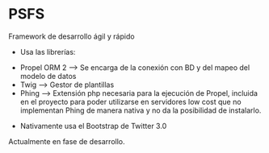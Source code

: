 PSFS
====
Framework de desarrollo ágil y rápido

- Usa las librerías:
* Propel ORM 2 --> Se encarga de la conexión con BD y del mapeo del modelo de datos
* Twig --> Gestor de plantillas
* Phing --> Extensión php necesaria para la ejecución de Propel, incluida en el proyecto para poder utilizarse en servidores low cost que no implementan Phing de manera nativa y no da la posibilidad de instalarlo.

- Nativamente usa el Bootstrap de Twitter 3.0

Actualmente en fase de desarrollo.